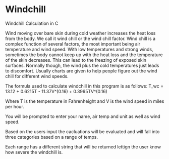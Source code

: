 # Windchill
Windchill Calculation in C

Wind moving over bare skin during cold weather increases the heat loss from the body. We call it wind chill or the wind
chill factor. Wind chill is a complex function of several factors, the most important being air temperature and wind
speed. With low temperatures and strong winds, sometimes the body cannot keep up with the heat loss and the
temperature of the skin decreases. This can lead to the freezing of exposed skin surfaces. Normally though, the wind plus
the cold temperatures just leads to discomfort.
Usually charts are given to help people figure out the wind chill for different wind speeds.

The formula used to calculate windchill in this program is as follows:
T_wc = 13.12 + 0.6215T - 11.37V^(0.16) + 0.3965TV^(0.16)

Where T is the temperature in Fahrenheight and V is the wind speed in miles per hour.

You will be prompted to enter your name, air temp and unit as well as wind speed. 

Based on the users input the cacluations will be evaluated and will fall into three categories based on a range of temps.

Each range has a different string that will be returned lettign the user know how severe the windchill is.

